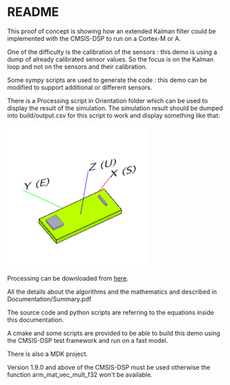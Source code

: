 # README

This proof of concept is showing how an extended Kalman filter could be implemented with the CMSIS-DSP to run on a Cortex-M or A.

One of the difficulty is the calibration of the sensors : this demo is using a dump of already calibrated sensor values. So the focus is on the Kalman loop and not on the sensors and their calibration.

Some sympy scripts are used to generate the code : this demo can be modified to support additional or different sensors.

There is a Processing script in Orientation folder which can be used to display the result of the simulation. The simulation result should be dumped into build/output.csv for this script to work and display something like that:

![orientation](documentation/Assets/orientation.PNG?raw=true)

Processing can be downloaded from [here](https://processing.org/).

All the details about the algorithms and the mathematics and described in Documentation/Summary.pdf

The source code and python scripts are referring to the equations inside this documentation.

A cmake and some scripts are provided to be able to build this demo using the CMSIS-DSP test framework and run on a fast model.

There is also a MDK project.

Version 1.9.0 and above of the CMSIS-DSP must be used otherwise the function arm_mat_vec_mult_f32 won't be available.


